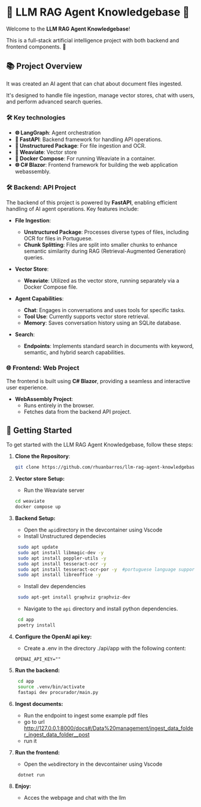 # 🌟 LLM RAG Agent Knowledgebase 🌟

Welcome to the **LLM RAG Agent Knowledgebase**! 

This is a full-stack artificial intelligence project with both backend and frontend components. 🚀

## 📚 Project Overview

It was created an AI agent that can chat about document files ingested. 

It's designed to handle file ingestion, manage vector stores, chat with users, and perform advanced search queries.

### 🛠️ Key technologies

- **🌐 LangGraph**: Agent orchestration
- **🚀 FastAPI**: Backend framework for handling API operations.
- **📄 Unstructured Package**: For file ingestion and OCR.
- **🧠 Weaviate**: Vector store
- **🐳 Docker Compose**: For running Weaviate in a container.
- **🌐 C# Blazor**: Frontend framework for building the web application webassembly.


### 🛠️ Backend: API Project

The backend of this project is powered by **FastAPI**, enabling efficient handling of AI agent operations. Key features include:

- **File Ingestion**: 
  - **Unstructured Package**: Processes diverse types of files, including OCR for files in Portuguese.
  - **Chunk Splitting**: Files are split into smaller chunks to enhance semantic similarity during RAG (Retrieval-Augmented Generation) queries.
  
- **Vector Store**: 
  - **Weaviate**: Utilized as the vector store, running separately via a Docker Compose file.
  
- **Agent Capabilities**:
  - **Chat**: Engages in conversations and uses tools for specific tasks.
  - **Tool Use**: Currently supports vector store retrieval.
  - **Memory**: Saves conversation history using an SQLite database.

- **Search**:
  - **Endpoints**: Implements standard search in documents with keyword, semantic, and hybrid search capabilities.

### 🌐 Frontend: Web Project

The frontend is built using **C# Blazor**, providing a seamless and interactive user experience.

- **WebAssembly Project**: 
  - Runs entirely in the browser.
  - Fetches data from the backend API project.

## 🚀 Getting Started

To get started with the LLM RAG Agent Knowledgebase, follow these steps:

1. **Clone the Repository**:
   ```bash
   git clone https://github.com/rhuanbarros/llm-rag-agent-knowledgebase.git
   ```

2. **Vector store Setup:**
    - Run the Weaviate server
   ```bash
   cd weaviate
   docker compose up
   ```

3. **Backend Setup:**
    - Open the `api`directory in the devcontainer using Vscode
    - Install Unstructured dependecies
   ```bash
    sudo apt update
    sudo apt install libmagic-dev -y
    sudo apt install poppler-utils -y
    sudo apt install tesseract-ocr -y
    sudo apt install tesseract-ocr-por -y  #portuguese language support
    sudo apt install libreoffice -y
   ```

    - Install dev dependencies
   ```bash
    sudo apt-get install graphviz graphviz-dev
   ```

    - Navigate to the `api` directory and install python dependencies.
   ```bash
    cd app
    poetry install
   ```
    
4. **Configure the OpenAI api key:**
    - Create a .env in the directory ./api/app with the following content:
    ```
    OPENAI_API_KEY=""
    ```

4. **Run the backend:**
   ```bash
    cd app
    source .venv/bin/activate
    fastapi dev procurador/main.py
   ```

4. **Ingest documents:**
    - Run the endpoint to ingest some example pdf files
    - go to url http://127.0.0.1:8000/docs#/Data%20management/ingest_data_folder_ingest_data_folder__post
    - run it


5. **Run the frontend:**
    - Open the `web`directory in the devcontainer using Vscode
   ```bash
    dotnet run
   ```
    
5. **Enjoy:**
    - Acces the webpage and chat with the llm